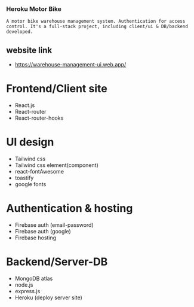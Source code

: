 ### Heroku Motor Bike
    A motor bike warehouse management system. Authentication for access control. It's a full-stack project, including client/ui & DB/backend developed.


## website link
- https://warehouse-management-ui.web.app/


# Frontend/Client site
- React.js
- React-router
- React-router-hooks

# UI design
- Tailwind css
- Tailwind css element(component)
- react-fontAwesome
- toastify
- google fonts

# Authentication & hosting
- Firebase auth (email-password)
- Firebase auth (google)
- Firebase hosting

# Backend/Server-DB
- MongoDB atlas
- node.js
- express.js
- Heroku (deploy server site)

